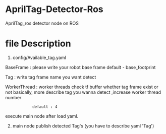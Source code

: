 # AprilTag-Detector-Ros
AprilTag_ros detector node on ROS 

# file Description 

1. config/Available_tag.yaml
 
  BaseFrame : please write your robot base frame
              default - base_footprint
              
  Tag : write tag frame name you want detect
              
  WorkerThread : worker threads check tf buffer whether tag frame exist or not
                 basically, more describe tag you wanna detect ,increase worker thread number
                 
                default : 4
execute main node after load yaml.     

2.  main node publish detected Tag's (you have to describe yaml 'Tag')

